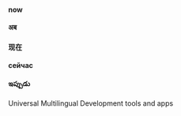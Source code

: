 
#### now
#### अब
#### 现在
#### сейчас
#### ఇప్పుడు

Universal Multilingual Development tools and apps
